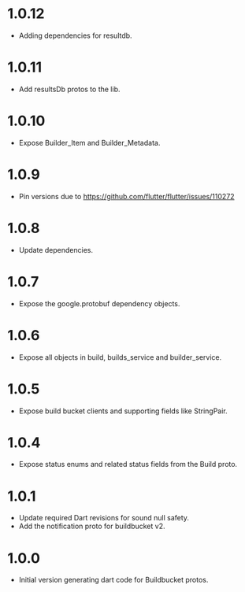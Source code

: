 # 1.0.12

- Adding dependencies for resultdb.

# 1.0.11

- Add resultsDb protos to the lib.

# 1.0.10

- Expose Builder_Item and Builder_Metadata.

# 1.0.9

- Pin versions due to https://github.com/flutter/flutter/issues/110272

# 1.0.8

- Update dependencies.

# 1.0.7

- Expose the google.protobuf dependency objects.

# 1.0.6

- Expose all objects in build, builds_service and builder_service.

# 1.0.5

- Expose build bucket clients and supporting fields like StringPair.

# 1.0.4

- Expose status enums and related status fields from the Build proto.

# 1.0.1

- Update required Dart revisions for sound null safety.
- Add the notification proto for buildbucket v2.


# 1.0.0

- Initial version generating dart code for Buildbucket protos.
